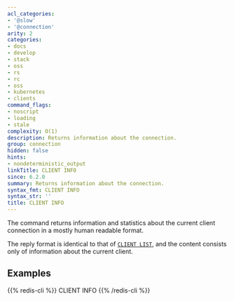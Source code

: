 ```yaml
---
acl_categories:
- '@slow'
- '@connection'
arity: 2
categories:
- docs
- develop
- stack
- oss
- rs
- rc
- oss
- kubernetes
- clients
command_flags:
- noscript
- loading
- stale
complexity: O(1)
description: Returns information about the connection.
group: connection
hidden: false
hints:
- nondeterministic_output
linkTitle: CLIENT INFO
since: 6.2.0
summary: Returns information about the connection.
syntax_fmt: CLIENT INFO
syntax_str: ''
title: CLIENT INFO
---
```

The command returns information and statistics about the current client connection in a mostly human readable format.

The reply format is identical to that of [`CLIENT LIST`](/commands/client-list), and the content consists only of information about the current client.

## Examples

{{% redis-cli %}}
CLIENT INFO
{{% /redis-cli %}}

